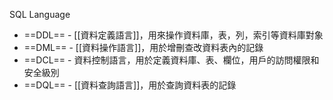 SQL Language
- ==DDL== - [[資料定義語言]]，用來操作資料庫，表，列，索引等資料庫對象
- ==DML== - [[資料操作語言]]，用於增刪查改資料表內的記錄
- ==DCL== - 資料控制語言，用於定義資料庫、表、欄位，用戶的訪問權限和安全級別
- ==DQL== - [[資料查詢語言]]，用於查詢資料表的記錄